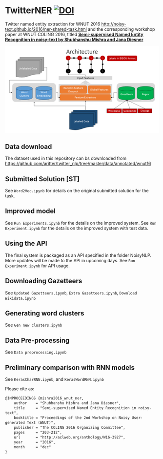 # TwitterNER [![DOI](https://zenodo.org/badge/68426556.svg)](https://zenodo.org/badge/latestdoi/68426556) 
Twitter named entity extraction for WNUT 2016 http://noisy-text.github.io/2016/ner-shared-task.html and the corresponding workshop paper at WNUT COLING 2016, titled **[Semi-supervised Named Entity Recognition in noisy-text by Shubhanshu Mishra and Jana Diesner](http://aclanthology.info/papers/semi-supervised-named-entity-recognition-in-noisy-text)**

![model architechture](COLING2016-WNUT-Model-Architechture.png "Model Architechture")

## Data download

The dataset used in this repository can bs downloaded from https://github.com/aritter/twitter_nlp/tree/master/data/annotated/wnut16

## Submitted Solution [ST]
See `Word2Vec.ipynb` for details on the original submitted solution for the task. 

## Improved model
See `Run Experiments.ipynb` for the details on the improved system.
See `Run Experiment.ipynb` for the details on the improved system with test data.

## Using the API
The final system is packaged as an API specified in the folder NoisyNLP. More updates will be made to the API in upcoming days. 
See `Run Experiment.ipynb` for API usage. 

## Downloading Gazetteers
See `Updated Gazetteers.ipynb`, `Extra Gazetteers.ipynb`, `Download Wikidata.ipynb`

## Generating word clusters
See `Gen new clusters.ipynb`

## Data Pre-processing
See `Data preprocessing.ipynb`

## Preliminary comparison with RNN models
See `KerasCharRNN.ipynb`, and `KerasWordRNN.ipynb`


Please cite as:

```
@INPROCEEDINGS {mishra2016_wnut_ner,
    author    = "Shubhanshu Mishra and Jana Diesner",
    title     = "Semi-supervised Named Entity Recognition in noisy-text",
    booktitle = "Proceedings of the 2nd Workshop on Noisy User-generated Text (WNUT)",
    publisher = "The COLING 2016 Organizing Committee",
    pages     = "203-212",
    url       = "http://aclweb.org/anthology/W16-3927",
    year      = "2016",
    month     = "dec"
}
```
